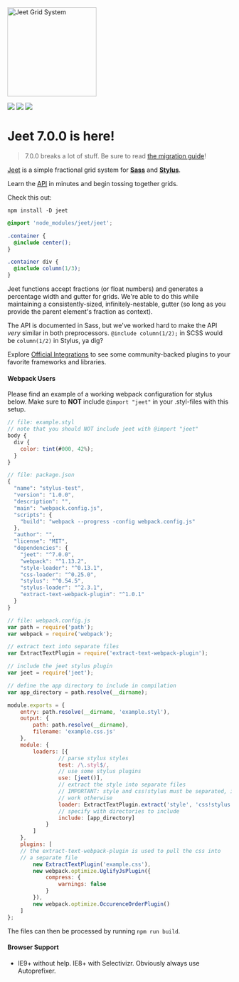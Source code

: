 <img width="200px" src="http://jeet.gs/dist/img/jeet-logo-color.svg" title="Jeet Grid System">

<a href="https://gitter.im/mojotech/jeet"><img src="https://img.shields.io/gitter/room/nwjs/nw.js.svg?maxAge=2592000?style=flat-square"></a>
<img src="https://img.shields.io/npm/v/jeet.svg">
<img src="http://img.shields.io/npm/dm/jeet.svg">

# Jeet 7.0.0 is here!

> 7.0.0 breaks a lot of stuff. Be sure to read [the migration guide](https://github.com/mojotech/jeet/wiki/Migrating-from-6-to-7)!

[Jeet](http://jeet.gs) is a simple fractional grid system for **[Sass](scss)** and **[Stylus](styl)**.

Learn the [API](docs) in minutes and begin tossing together grids.

Check this out:

```fish
npm install -D jeet
```

```scss
@import 'node_modules/jeet/jeet';

.container {
  @include center();
}

.container div {
  @include column(1/3);
}
```

Jeet functions accept fractions (or float numbers) and generates a percentage width and gutter for grids. We're able to do this while maintaining a consistently-sized, infinitely-nestable, gutter (so long as you provide the parent element's fraction as context).

The API is documented in Sass, but we've worked hard to make the API *very* similar in both preprocessors. `@include column(1/2);` in SCSS would be `column(1/2)` in Stylus, ya dig?

Explore [Official Integrations](docs/integrations) to see some community-backed plugins to your favorite frameworks and libraries.

#### Webpack Users

Please find an example of a working webpack configuration for stylus below. Make sure to **NOT** include `@import "jeet"` in your .styl-files with this setup.

```javascript
// file: example.styl
// note that you should NOT include jeet with @import "jeet"
body {
  div {
    color: tint(#000, 42%);
  }
}
```

```javascript
// file: package.json
{
  "name": "stylus-test",
  "version": "1.0.0",
  "description": "",
  "main": "webpack.config.js",
  "scripts": {
    "build": "webpack --progress -config webpack.config.js"
  },
  "author": "",
  "license": "MIT",
  "dependencies": {
    "jeet": "^7.0.0",
    "webpack": "^1.13.2",
    "style-loader": "^0.13.1",
    "css-loader": "^0.25.0",
    "stylus": "^0.54.5",
    "stylus-loader": "^2.3.1",
    "extract-text-webpack-plugin": "^1.0.1"
  }
}
```

```javascript
// file: webpack.config.js
var path = require('path');
var webpack = require('webpack');

// extract text into separate files
var ExtractTextPlugin = require('extract-text-webpack-plugin');

// include the jeet stylus plugin
var jeet = require('jeet');

// define the app directory to include in compilation
var app_directory = path.resolve(__dirname);

module.exports = {
	entry: path.resolve(__dirname, 'example.styl'),
	output: {
		path: path.resolve(__dirname),
		filename: 'example.css.js'
	},
	module: {
		loaders: [{
				// parse stylus styles
				test: /\.styl$/,
				// use some stylus plugins
				use: [jeet()],
				// extract the style into separate files
				// IMPORTANT: style and css!stylus must be separated, it will not
				// work otherwise
				loader: ExtractTextPlugin.extract('style', 'css!stylus'),
				// specify with directories to include
				include: [app_directory]
			}
		]
	},
	plugins: [
    // the extract-text-webpack-plugin is used to pull the css into
    // a separate file
		new ExtractTextPlugin('example.css'),
		new webpack.optimize.UglifyJsPlugin({
			compress: {
				warnings: false
			}
		}),
		new webpack.optimize.OccurenceOrderPlugin()
	]
};
```
The files can then be processed by running `npm run build`.


#### Browser Support

- IE9+ without help. IE8+ with Selectivizr. Obviously always use Autoprefixer.
